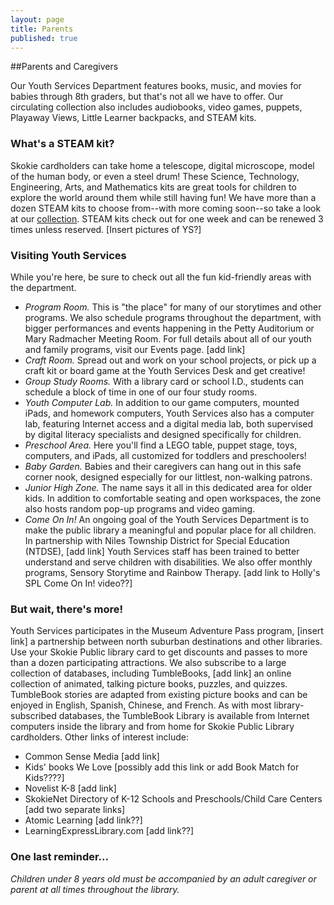```yaml
---
layout: page
title: Parents
published: true
---
```


##Parents and Caregivers

Our Youth Services Department features books, music, and movies for babies through 8th graders, but that's not all we have to offer. Our circulating collection also includes audiobooks, video games, puppets, Playaway Views, Little Learner backpacks, and STEAM kits.

### What's a STEAM kit?
Skokie cardholders can take home a telescope, digital microscope, model of the human body, or even a steel drum! These Science, Technology, Engineering, Arts, and Mathematics kits are great tools for children to explore the world around them while still having fun! We have more than a dozen STEAM kits to choose from--with more coming soon--so take a look at our [collection](http://encore.skokielibrary.info/iii/encore/search?target=STEAM+KIT&formids=target&lang=eng&suite=def&reservedids=lang%2Csuite&submitmode=&submitname=&x=0&y=0 "STEAM kits").
STEAM kits check out for one week and can be renewed 3 times unless reserved. 
[Insert pictures of YS?]

### Visiting Youth Services
While you're here, be sure to check out all the fun kid-friendly areas with the department.
- *Program Room.* This is "the place" for many of our storytimes and other programs. We also schedule programs throughout the department, with bigger performances and events happening in the Petty Auditorium or Mary Radmacher Meeting Room. For full details about all of our youth and family programs, visit our Events page. [add link]
- *Craft Room.* Spread out and work on your school projects, or pick up a craft kit or board game at the Youth Services Desk and get creative!
- *Group Study Rooms.* With a library card or school I.D., students can schedule a block of time in one of our four study rooms.
- *Youth Computer Lab.* In addition to our game computers, mounted iPads, and homework computers, Youth Services also has a computer lab, featuring Internet access and a digital media lab, both supervised by digital literacy specialists and designed specifically for children.
- *Preschool Area.* Here you'll find a LEGO table, puppet stage, toys, computers, and iPads, all customized for toddlers and preschoolers!
- *Baby Garden.* Babies and their caregivers can hang out in this safe corner nook, designed especially for our littlest, non-walking patrons.
- *Junior High Zone.* The name says it all in this dedicated area for older kids. In addition to comfortable seating and open workspaces, the zone also hosts random pop-up programs and video gaming.
- *Come On In!* An ongoing goal of the Youth Services Department is to make the public library a meaningful and popular place for all children. In partnership with Niles Township District for Special Education (NTDSE), [add link] Youth Services staff has been trained to better understand and serve children with disabilities. We also offer monthly programs, Sensory Storytime and Rainbow Therapy.
[add link to Holly's SPL Come On In! video??]

### But wait, there's more!
Youth Services participates in the Museum Adventure Pass program, [insert link] a partnership between north suburban destinations and other libraries. Use your Skokie Public library card to get discounts and passes to more than a dozen participating attractions.
We also subscribe to a large collection of databases, including TumbleBooks, [add link] an online collection of animated, talking picture books, puzzles, and quizzes. TumbleBook stories are adapted from existing picture books and can be enjoyed in English, Spanish, Chinese, and French. As with most library-subscribed databases, the TumbleBook Library is available from Internet computers inside the library and from home for Skokie Public Library cardholders.
Other links of interest include:
- Common Sense Media [add link]
- Kids' books We Love [possibly add this link or add Book Match for Kids????]
- Novelist K-8 [add link]
- SkokieNet Directory of K-12 Schools and Preschools/Child Care Centers [add two separate links]
- Atomic Learning [add link??]
- LearningExpressLibrary.com [add link??]



### One last reminder...
*Children under 8 years old must be accompanied by an adult caregiver or parent at all times throughout the library.*